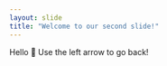 ```yaml
---
layout: slide
title: "Welcome to our second slide!"
---
```

Hello 👋 
Use the left arrow to go back!
